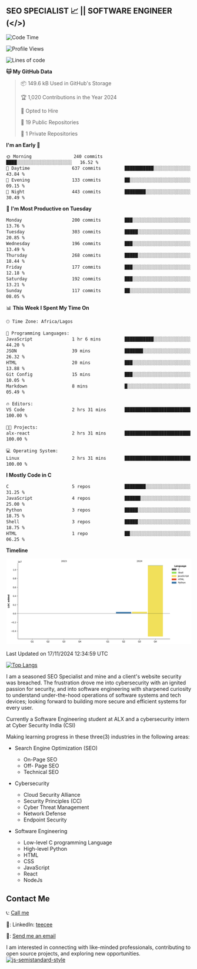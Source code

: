 ## SEO SPECIALIST 📈 || SOFTWARE ENGINEER (</>)

<!--START_SECTION:waka-->
![Code Time](http://img.shields.io/badge/Code%20Time-2%20hrs%2031%20mins-blue)

![Profile Views](http://img.shields.io/badge/Profile%20Views-1-blue)

![Lines of code](https://img.shields.io/badge/From%20Hello%20World%20I%27ve%20Written-11.7%20million%20lines%20of%20code-blue)

**🐱 My GitHub Data** 

> 📦 149.6 kB Used in GitHub's Storage 
 > 
> 🏆 1,020 Contributions in the Year 2024
 > 
> 💼 Opted to Hire
 > 
> 📜 19 Public Repositories 
 > 
> 🔑 1 Private Repositories 
 > 
**I'm an Early 🐤** 

```text
🌞 Morning                240 commits         ████░░░░░░░░░░░░░░░░░░░░░   16.52 % 
🌆 Daytime                637 commits         ███████████░░░░░░░░░░░░░░   43.84 % 
🌃 Evening                133 commits         ██░░░░░░░░░░░░░░░░░░░░░░░   09.15 % 
🌙 Night                  443 commits         ████████░░░░░░░░░░░░░░░░░   30.49 % 
```
📅 **I'm Most Productive on Tuesday** 

```text
Monday                   200 commits         ███░░░░░░░░░░░░░░░░░░░░░░   13.76 % 
Tuesday                  303 commits         █████░░░░░░░░░░░░░░░░░░░░   20.85 % 
Wednesday                196 commits         ███░░░░░░░░░░░░░░░░░░░░░░   13.49 % 
Thursday                 268 commits         █████░░░░░░░░░░░░░░░░░░░░   18.44 % 
Friday                   177 commits         ███░░░░░░░░░░░░░░░░░░░░░░   12.18 % 
Saturday                 192 commits         ███░░░░░░░░░░░░░░░░░░░░░░   13.21 % 
Sunday                   117 commits         ██░░░░░░░░░░░░░░░░░░░░░░░   08.05 % 
```


📊 **This Week I Spent My Time On** 

```text
🕑︎ Time Zone: Africa/Lagos

💬 Programming Languages: 
JavaScript               1 hr 6 mins         ███████████░░░░░░░░░░░░░░   44.20 % 
JSON                     39 mins             ███████░░░░░░░░░░░░░░░░░░   26.32 % 
HTML                     20 mins             ███░░░░░░░░░░░░░░░░░░░░░░   13.88 % 
Git Config               15 mins             ███░░░░░░░░░░░░░░░░░░░░░░   10.05 % 
Markdown                 8 mins              █░░░░░░░░░░░░░░░░░░░░░░░░   05.49 % 

🔥 Editors: 
VS Code                  2 hrs 31 mins       █████████████████████████   100.00 % 

🐱‍💻 Projects: 
alx-react                2 hrs 31 mins       █████████████████████████   100.00 % 

💻 Operating System: 
Linux                    2 hrs 31 mins       █████████████████████████   100.00 % 
```

**I Mostly Code in C** 

```text
C                        5 repos             ████████░░░░░░░░░░░░░░░░░   31.25 % 
JavaScript               4 repos             ██████░░░░░░░░░░░░░░░░░░░   25.00 % 
Python                   3 repos             █████░░░░░░░░░░░░░░░░░░░░   18.75 % 
Shell                    3 repos             █████░░░░░░░░░░░░░░░░░░░░   18.75 % 
HTML                     1 repo              ██░░░░░░░░░░░░░░░░░░░░░░░   06.25 % 
```



**Timeline**

![Lines of Code chart](https://raw.githubusercontent.com/T33C33/T33C33/main/assets/bar_graph.png)


 Last Updated on 17/11/2024 12:34:59 UTC
<!--END_SECTION:waka-->

[![Top Langs](https://github-readme-stats.vercel.app/api/top-langs/?username=T33C33&layout=compact&theme=radical)](https://github.com/T33C33)

I am a seasoned SEO Specialist and mine and a client's website security was breached. The frustration drove me into cybersecurity with an ignited passion for security, and into software engineering with sharpened curiosity to understand under-the-hood operations of software systems and tech devices; looking forward to building more secure and efficient systems for every user.

Currently a Software Engineering student at ALX and a cybersecurity intern at Cyber Security India (CSI)

Making learning progress in these three(3) industries in the following areas:

- Search Engine Optimization (SEO)

  - On-Page SEO
  - Off- Page SEO
  - Technical SEO

- Cybersecurity
  - Cloud Security Alliance
  - Security Principles (CC)
  - Cyber Threat Management
  - Network Defense
  - Endpoint Security
- Software Engineering
  - Low-level C programming Language
  - High-level Python
  - HTML
  - CSS
  - JavaScript
  - React
  - NodeJs

## Contact Me

📞: [Call me](tel:+2348088625285)

🔗: LinkedIn: [teecee](https://www.linkedin.com/in/teecee "teecee")

📧: [Send me an email](mailto:teeceeiheukwumere@gmail.com)

I am interested in connecting with like-minded professionals, contributing to open source projects, and exploring new opportunities.
[![js-semistandard-style](https://raw.githubusercontent.com/standard/semistandard/master/badge.svg)](https://github.com/standard/semistandard)
